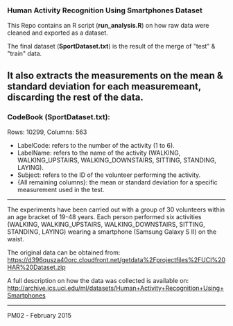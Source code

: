 ### Human Activity Recognition Using Smartphones Dataset

This Repo contains an R script (**run_analysis.R**) on how raw data were cleaned and exported as a dataset.

The final dataset (**SportDataset.txt**) is the result of the merge of "test" & "train" data.

It also extracts the measurements on the mean & standard deviation for each measuremeant, discarding the rest of the data.
-------------

### CodeBook (**SportDataset.txt**):
Rows: 10299, Columns: 563
* LabelCode: refers to the number of the activity (1 to 6).
* LabelName: refers to the name of the activity (WALKING, WALKING_UPSTAIRS, WALKING_DOWNSTAIRS, SITTING, STANDING, LAYING).
* Subject: refers to the ID of the volunteer performing the activity.
* {All remaining columns}: the mean or standard deviation for a specific measurement used in the test.
-------------

The experiments have been carried out with a group of 30 volunteers within an age bracket of 19-48 years. Each person performed six activities (WALKING, WALKING_UPSTAIRS, WALKING_DOWNSTAIRS, SITTING, STANDING, LAYING) wearing a smartphone (Samsung Galaxy S II) on the waist.

The original data can be obtained from:
https://d396qusza40orc.cloudfront.net/getdata%2Fprojectfiles%2FUCI%20HAR%20Dataset.zip

A full description on how the data was collected is available on:
http://archive.ics.uci.edu/ml/datasets/Human+Activity+Recognition+Using+Smartphones

-------------

PM02 - February 2015